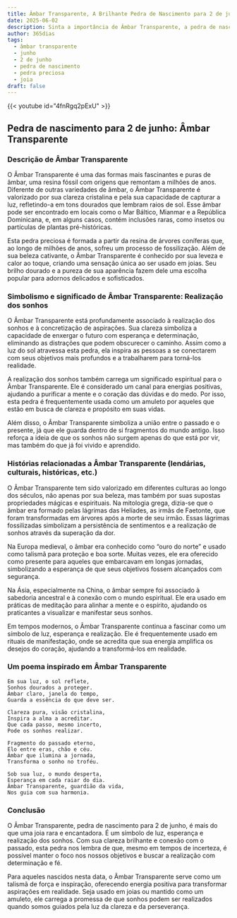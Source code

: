 ```yaml
---
title: Âmbar Transparente, A Brilhante Pedra de Nascimento para 2 de junho
date: 2025-06-02
description: Sinta a importância de Âmbar Transparente, a pedra de nascimento de 2 de junho que simboliza Realização dos sonhos. Deixe que sua beleza e significado iluminem seu dia.
author: 365dias
tags:
  - âmbar transparente
  - junho
  - 2 de junho
  - pedra de nascimento
  - pedra preciosa
  - joia
draft: false
---
```


{{< youtube id="4fnRgq2pExU" >}}

## Pedra de nascimento para 2 de junho: Âmbar Transparente

### Descrição de Âmbar Transparente

O Âmbar Transparente é uma das formas mais fascinantes e puras de âmbar, uma resina fóssil com origens que remontam a milhões de anos. Diferente de outras variedades de âmbar, o Âmbar Transparente é valorizado por sua clareza cristalina e pela sua capacidade de capturar a luz, refletindo-a em tons dourados que lembram raios de sol. Esse âmbar pode ser encontrado em locais como o Mar Báltico, Mianmar e a República Dominicana, e, em alguns casos, contém inclusões raras, como insetos ou partículas de plantas pré-históricas.

Esta pedra preciosa é formada a partir da resina de árvores coníferas que, ao longo de milhões de anos, sofreu um processo de fossilização. Além de sua beleza cativante, o Âmbar Transparente é conhecido por sua leveza e calor ao toque, criando uma sensação única ao ser usado em joias. Seu brilho dourado e a pureza de sua aparência fazem dele uma escolha popular para adornos delicados e sofisticados.

### Simbolismo e significado de Âmbar Transparente: Realização dos sonhos

O Âmbar Transparente está profundamente associado à realização dos sonhos e à concretização de aspirações. Sua clareza simboliza a capacidade de enxergar o futuro com esperança e determinação, eliminando as distrações que podem obscurecer o caminho. Assim como a luz do sol atravessa esta pedra, ela inspira as pessoas a se conectarem com seus objetivos mais profundos e a trabalharem para torná-los realidade.

A realização dos sonhos também carrega um significado espiritual para o Âmbar Transparente. Ele é considerado um canal para energias positivas, ajudando a purificar a mente e o coração das dúvidas e do medo. Por isso, esta pedra é frequentemente usada como um amuleto por aqueles que estão em busca de clareza e propósito em suas vidas.

Além disso, o Âmbar Transparente simboliza a união entre o passado e o presente, já que ele guarda dentro de si fragmentos do mundo antigo. Isso reforça a ideia de que os sonhos não surgem apenas do que está por vir, mas também do que já foi vivido e aprendido.

### Histórias relacionadas a Âmbar Transparente (lendárias, culturais, históricas, etc.)

O Âmbar Transparente tem sido valorizado em diferentes culturas ao longo dos séculos, não apenas por sua beleza, mas também por suas supostas propriedades mágicas e espirituais. Na mitologia grega, dizia-se que o âmbar era formado pelas lágrimas das Helíades, as irmãs de Faetonte, que foram transformadas em árvores após a morte de seu irmão. Essas lágrimas fossilizadas simbolizam a persistência de sentimentos e a realização de sonhos através da superação da dor.

Na Europa medieval, o âmbar era conhecido como “ouro do norte” e usado como talismã para proteção e boa sorte. Muitas vezes, ele era oferecido como presente para aqueles que embarcavam em longas jornadas, simbolizando a esperança de que seus objetivos fossem alcançados com segurança.

Na Ásia, especialmente na China, o âmbar sempre foi associado à sabedoria ancestral e à conexão com o mundo espiritual. Ele era usado em práticas de meditação para alinhar a mente e o espírito, ajudando os praticantes a visualizar e manifestar seus sonhos.

Em tempos modernos, o Âmbar Transparente continua a fascinar como um símbolo de luz, esperança e realização. Ele é frequentemente usado em rituais de manifestação, onde se acredita que sua energia amplifica os desejos do coração, ajudando a transformá-los em realidade.

### Um poema inspirado em Âmbar Transparente

```
Em sua luz, o sol reflete,  
Sonhos dourados a proteger.  
Âmbar claro, janela do tempo,  
Guarda a essência do que deve ser.  

Clareza pura, visão cristalina,  
Inspira a alma a acreditar.  
Que cada passo, mesmo incerto,  
Pode os sonhos realizar.  

Fragmento do passado eterno,  
Elo entre eras, chão e céu.  
Âmbar que ilumina a jornada,  
Transforma o sonho no troféu.  

Sob sua luz, o mundo desperta,  
Esperança em cada raiar do dia.  
Âmbar Transparente, guardião da vida,  
Nos guia com sua harmonia.
```

### Conclusão

O Âmbar Transparente, pedra de nascimento para 2 de junho, é mais do que uma joia rara e encantadora. É um símbolo de luz, esperança e realização dos sonhos. Com sua clareza brilhante e conexão com o passado, esta pedra nos lembra de que, mesmo em tempos de incerteza, é possível manter o foco nos nossos objetivos e buscar a realização com determinação e fé.

Para aqueles nascidos nesta data, o Âmbar Transparente serve como um talismã de força e inspiração, oferecendo energia positiva para transformar aspirações em realidade. Seja usado em joias ou mantido como um amuleto, ele carrega a promessa de que sonhos podem ser realizados quando somos guiados pela luz da clareza e da perseverança.